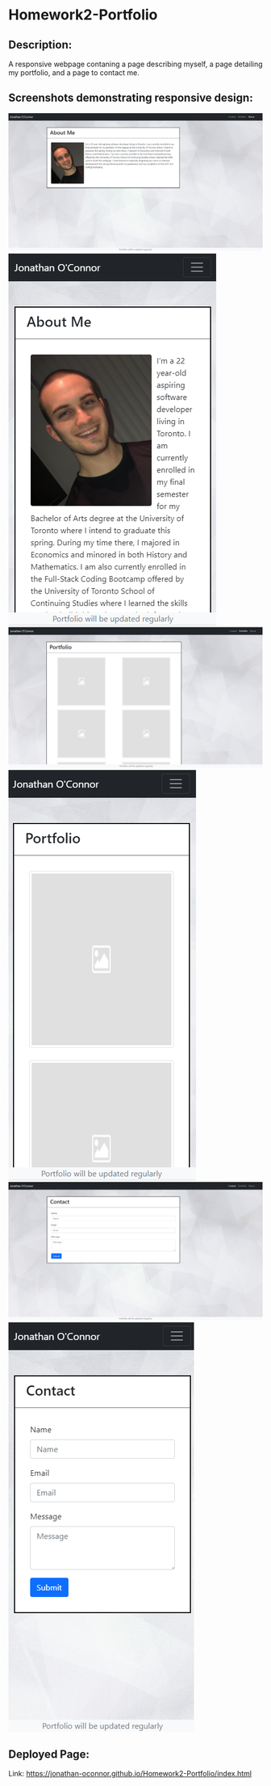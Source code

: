 # Homework2-Portfolio

## Description:
A responsive webpage contaning a page describing myself, a page detailing my portfolio, and a page to contact me.

## Screenshots demonstrating responsive design:
![Webpage Image](https://github.com/Jonathan-OConnor/Homework2-Portfolio/blob/main/assets/images/Desktop-About-Me.png?raw=true)
![Webpage Image](https://github.com/Jonathan-OConnor/Homework2-Portfolio/blob/main/assets/images/Mobile-About-Me.png?raw=true)
![Webpage Image](https://github.com/Jonathan-OConnor/Homework2-Portfolio/blob/main/assets/images/Desktop-Portfolio.png?raw=true)
![Webpage Image](https://github.com/Jonathan-OConnor/Homework2-Portfolio/blob/main/assets/images/Mobile-Portfolio.png?raw=true)
![Webpage Image](https://github.com/Jonathan-OConnor/Homework2-Portfolio/blob/main/assets/images/Desktop-Contact-Me.png?raw=true)
![Webpage Image](https://github.com/Jonathan-OConnor/Homework2-Portfolio/blob/main/assets/images/Mobile-Contact-Me.png?raw=true)

## Deployed Page:
Link: https://jonathan-oconnor.github.io/Homework2-Portfolio/index.html